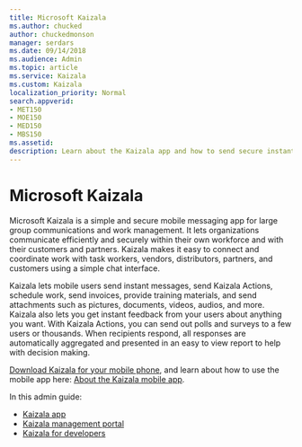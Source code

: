```yaml
---
title: Microsoft Kaizala
ms.author: chucked
author: chuckedmonson
manager: serdars
ms.date: 09/14/2018
ms.audience: Admin
ms.topic: article
ms.service: Kaizala
ms.custom: Kaizala
localization_priority: Normal
search.appverid:
- MET150
- MOE150
- MED150
- MBS150
ms.assetid: 
description: Learn about the Kaizala app and how to send secure instant messages, Kaizala Actions, attachments, and more.
---
```


# Microsoft Kaizala

Microsoft Kaizala is a simple and secure mobile messaging app for large group communications and work management. It lets organizations communicate efficiently and securely within their own workforce and with their customers and partners. Kaizala makes it easy to connect and coordinate work with task workers, vendors, distributors, partners, and customers using a simple chat interface.

Kaizala lets mobile users send instant messages, send Kaizala Actions, schedule work, send invoices, provide training materials, and send attachments such as pictures, documents, videos, audios, and more. Kaizala also lets you get instant feedback from your users about anything you want. With Kaizala Actions, you can send out polls and surveys to a few users or thousands. When recipients respond, all responses are automatically aggregated and presented in an easy to view report to help with decision making.
  
[Download Kaizala for your mobile phone](https://go.microsoft.com/fwlink/p/?linkid=851074), and learn about how to use the mobile app here: [About the Kaizala mobile app](kaizala-mobile-app.md).

In this admin guide:

- [Kaizala app](kaizala-app.md)
- [Kaizala management portal](kaizala-management-portal.md)
- [Kaizala for developers](kaizala-for-developers.md)
